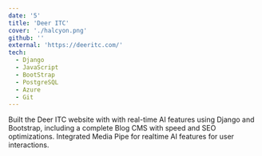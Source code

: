 ```yaml
---
date: '5'
title: 'Deer ITC'
cover: './halcyon.png'
github: ''
external: 'https://deeritc.com/'
tech:
  - Django
  - JavaScript
  - BootStrap
  - PostgreSQL
  - Azure
  - Git
---
```


Built the Deer ITC website with with real-time AI features using Django and Bootstrap, including a complete Blog CMS with speed and SEO optimizations. Integrated Media Pipe for realtime AI features for user interactions.
